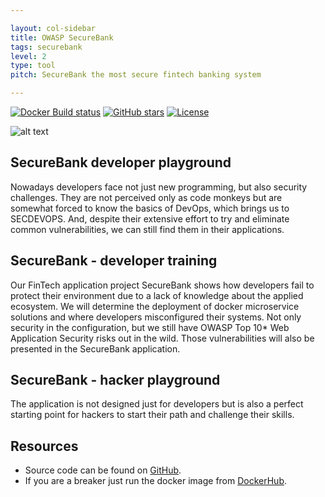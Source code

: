 ```yaml
---

layout: col-sidebar
title: OWASP SecureBank
tags: securebank
level: 2
type: tool
pitch: SecureBank the most secure fintech banking system

---
```



[![Docker Build status](https://img.shields.io/docker/cloud/build/ssrd/securebank.svg)](https://hub.docker.com/r/ssrd/securebank/builds)
[![GitHub stars](https://img.shields.io/github/stars/ssrdio/SecureBank?label=Github%20stars)](https://github.com/ssrdio/SecureBank)
[![License](https://img.shields.io/github/license/ssrdio/SecureBank)](https://github.com/ssrdio/SecureBank/blob/master/LICENSE)

![alt text](https://github.com/ssrdio/SecureBank/raw/master/preview.gif "SecureBankPreview")

## SecureBank developer playground 
Nowadays developers face not just new programming, but also security challenges. They are not perceived only as code monkeys but are somewhat forced to know the basics of DevOps, which brings us to SECDEVOPS. And, despite their extensive effort to try and eliminate common vulnerabilities, we can still find them in their applications.

## SecureBank - developer training
Our FinTech application project SecureBank shows how developers fail to protect their environment due to a lack of knowledge about the applied ecosystem. We will determine the deployment of docker microservice solutions and where developers misconfigured their systems. Not only security in the configuration, but we still have OWASP Top 10* Web Application Security risks out in the wild. Those vulnerabilities will also be presented in the SecureBank application.

## SecureBank - hacker playground
The application is not designed just for developers but is also a perfect starting point for hackers to start their path and challenge their skills. 

## Resources 
* Source code can be found on [GitHub](https://github.com/ssrdio/SecureBank).
* If you are a breaker just run the docker image from [DockerHub](https://hub.docker.com/r/ssrd/securebank).

